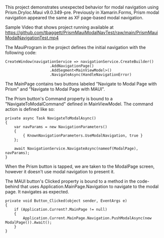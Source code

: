 This project demonstrates unexpected behavior for modal navigation using Prism.DryIoc.Maui v9.0.349-pre. Previously in Xamarin.Forms, Prism modal navigation appeared the same as XF page-based modal navigation.

Sample Video that shows project running available at https://github.com/tbaggett/PrismMauiModalNavTest/raw/main/PrismMauiModalNavigationTest.mp4

The MauiProgram in the project defines the initial navigation with the following code:

    CreateWindow(navigationService => navigationService.CreateBuilder()
    					.AddNavigationPage()
    					.AddSegment<MainViewModel>()
    					.NavigateAsync(HandleNavigationError)

The MainPage contains two buttons labeled "Navigate to Modal Page with Prism" and "Navigate to Modal Page with MAUI". 

The Prism button's Command property is bound to a "NavigateToModalCommand" defined in MainViewModel. The command action is defined like so:

    private async Task NavigateToModalAsync()
    {
		var navParams = new NavigationParameters()
		{
			{ KnownNavigationParameters.UseModalNavigation, true }
		};

		await NavigationService.NavigateAsync(nameof(ModalPage), navParams);
    }

When the Prism button is tapped, we are taken to the ModalPage screen, however it doesn't use modal navigation to present it.

The MAUI button's Clicked property is bound to a method in the code-behind that uses Application.MainPage.Navigation to navigate to the modal page. It navigates as expected.

    private void Button_Clicked(object sender, EventArgs e)
    {
		if (Application.Current?.MainPage != null)
		{
            Application.Current.MainPage.Navigation.PushModalAsync(new ModalPage()).Await();
        }
    }

